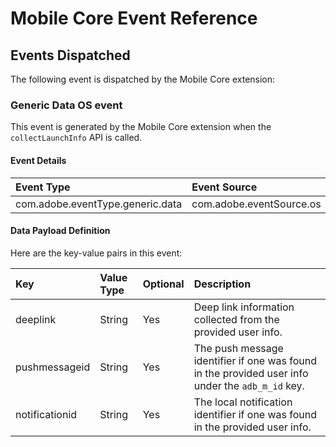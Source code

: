 # Mobile Core Event Reference

## Events Dispatched

The following event is dispatched by the Mobile Core extension:

### Generic Data OS event

This event is generated by the Mobile Core extension when the `collectLaunchInfo` API is called.

#### Event Details

| Event Type                       | Event Source             | Paired | Direction |
| :------------------------------- | :----------------------- | :----- | :-------- |
| com.adobe.eventType.generic.data | com.adobe.eventSource.os | No     | N/A       |

#### Data Payload Definition

Here are the key-value pairs in this event:

| **Key**        | **Value Type** | **Optional** | **Description**                                              |
| :------------- | :------------- | :----------- | :----------------------------------------------------------- |
| deeplink       | String         | Yes          | Deep link information collected from the provided user info. |
| pushmessageid  | String         | Yes          | The push message identifier if one was found in the provided user info under the `adb_m_id` key. |
| notificationid | String         | Yes          | The local notification identifier if one was found in the provided user info. |

